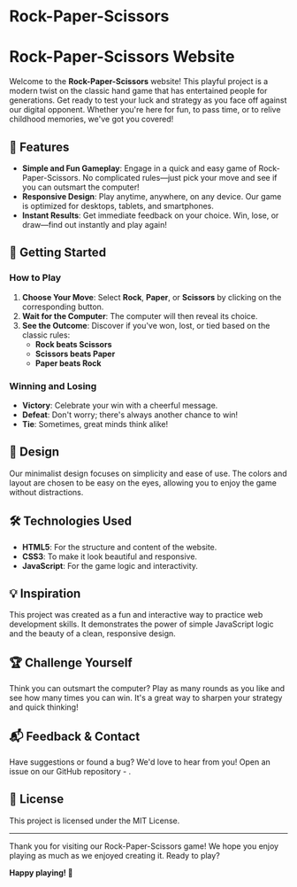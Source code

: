 # Rock-Paper-Scissors

# Rock-Paper-Scissors Website

Welcome to the **Rock-Paper-Scissors** website! This playful project is a modern twist on the classic hand game that has entertained people for generations. Get ready to test your luck and strategy as you face off against our digital opponent. Whether you're here for fun, to pass time, or to relive childhood memories, we've got you covered!

## 🌟 Features

- **Simple and Fun Gameplay**: Engage in a quick and easy game of Rock-Paper-Scissors. No complicated rules—just pick your move and see if you can outsmart the computer!
- **Responsive Design**: Play anytime, anywhere, on any device. Our game is optimized for desktops, tablets, and smartphones.
- **Instant Results**: Get immediate feedback on your choice. Win, lose, or draw—find out instantly and play again!

## 🚀 Getting Started

### How to Play

1. **Choose Your Move**: Select **Rock**, **Paper**, or **Scissors** by clicking on the corresponding button.
2. **Wait for the Computer**: The computer will then reveal its choice.
3. **See the Outcome**: Discover if you've won, lost, or tied based on the classic rules:
   - **Rock beats Scissors**
   - **Scissors beats Paper**
   - **Paper beats Rock**

### Winning and Losing

- **Victory**: Celebrate your win with a cheerful message.
- **Defeat**: Don't worry; there's always another chance to win!
- **Tie**: Sometimes, great minds think alike!

## 🎨 Design

Our minimalist design focuses on simplicity and ease of use. The colors and layout are chosen to be easy on the eyes, allowing you to enjoy the game without distractions.

## 🛠️ Technologies Used

- **HTML5**: For the structure and content of the website.
- **CSS3**: To make it look beautiful and responsive.
- **JavaScript**: For the game logic and interactivity.

## 💡 Inspiration

This project was created as a fun and interactive way to practice web development skills. It demonstrates the power of simple JavaScript logic and the beauty of a clean, responsive design.

## 🏆 Challenge Yourself

Think you can outsmart the computer? Play as many rounds as you like and see how many times you can win. It's a great way to sharpen your strategy and quick thinking!

## 📬 Feedback & Contact

Have suggestions or found a bug? We'd love to hear from you! Open an issue on our GitHub repository - []( https://github.com/Sruti-Patro/Rock-Paper-Scissors ).

## 📜 License

This project is licensed under the MIT License.

---

Thank you for visiting our Rock-Paper-Scissors game! We hope you enjoy playing as much as we enjoyed creating it. Ready to play? [](https://sruti-patro.github.io/Rock-Paper-Scissors/)

**Happy playing! 🎉**
